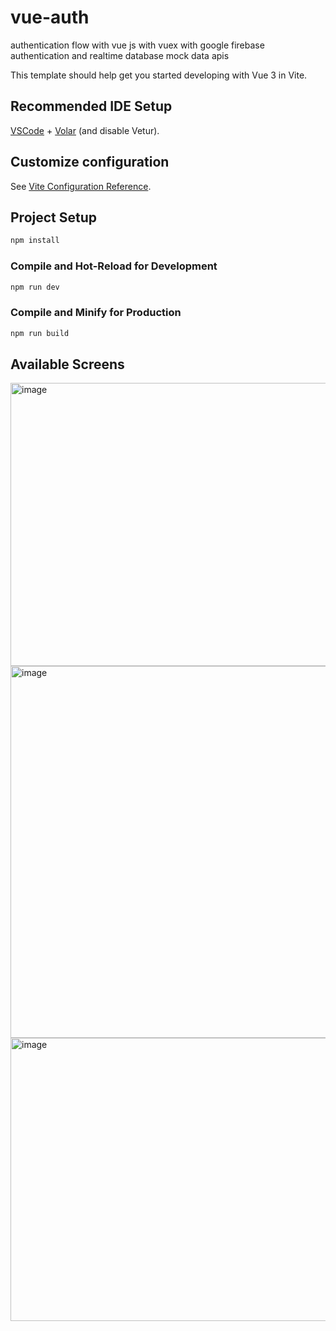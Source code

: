 # vue-auth
authentication flow with vue js with vuex with google firebase authentication and realtime database mock data apis 

This template should help get you started developing with Vue 3 in Vite.

## Recommended IDE Setup

[VSCode](https://code.visualstudio.com/) + [Volar](https://marketplace.visualstudio.com/items?itemName=Vue.volar) (and disable Vetur).

## Customize configuration

See [Vite Configuration Reference](https://vite.dev/config/).

## Project Setup

```sh
npm install
```

### Compile and Hot-Reload for Development

```sh
npm run dev
```

### Compile and Minify for Production

```sh
npm run build
```

## Available Screens

<img width="1728" height="453" alt="image" src="https://github.com/user-attachments/assets/cf20d7e6-9e48-46a4-a5aa-047dda2b2017" />

<img width="1728" height="595" alt="image" src="https://github.com/user-attachments/assets/4c66319b-fe3d-4a71-ba80-fd02c9a3cb2a" />

<img width="1728" height="453" alt="image" src="https://github.com/user-attachments/assets/1a8e868a-eba4-491c-9897-5a87967ed5bd" />






